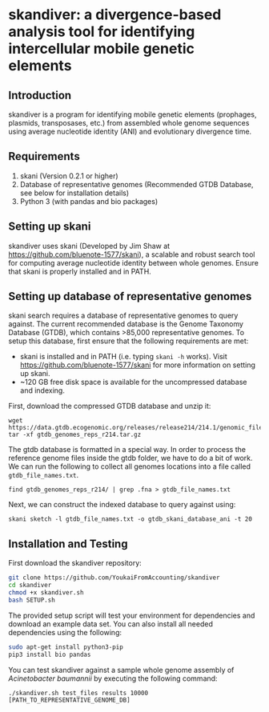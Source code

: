 # skandiver: a divergence-based analysis tool for identifying intercellular mobile genetic elements
## Introduction
skandiver is a program for identifying mobile genetic elements (prophages, plasmids, transposases, etc.) from assembled whole genome sequences using average nucleotide identity (ANI) and evolutionary divergence time.  

## Requirements 
1. skani (Version 0.2.1 or higher)
2. Database of representative genomes (Recommended GTDB Database, see below for installation details)
3. Python 3 (with pandas and bio packages)

## Setting up skani
skandiver uses skani (Developed by Jim Shaw at https://github.com/bluenote-1577/skani), a scalable and robust search tool for computing average nucleotide identity between whole genomes. Ensure that skani is properly installed and in PATH. 

## Setting up database of representative genomes
skani search requires a database of representative genomes to query against. The current recommended database is the Genome Taxonomy Database (GTDB), which contains >85,000 representative genomes. 
To setup this database, first ensure that the following requirements are met: 
* skani is installed and in PATH (i.e. typing ```skani -h``` works). Visit https://github.com/bluenote-1577/skani for more information on setting up skani.
* ~120 GB free disk space is available for the uncompressed database and indexing.

First, download the compressed GTDB database and unzip it:
```
wget https://data.gtdb.ecogenomic.org/releases/release214/214.1/genomic_files_reps/gtdb_genomes_reps_r214.tar.gz
tar -xf gtdb_genomes_reps_r214.tar.gz
```

The gtdb database is formatted in a special way. In order to process the reference genome files inside the gtdb folder, we have to do a bit of work. We can run the following to collect all genomes locations into a file called ```gtdb_file_names.txt```.
```
find gtdb_genomes_reps_r214/ | grep .fna > gtdb_file_names.txt
```

Next, we can construct the indexed database to query against using:
```
skani sketch -l gtdb_file_names.txt -o gtdb_skani_database_ani -t 20
```


## Installation and Testing 
First download the skandiver repository: 
```sh
git clone https://github.com/YoukaiFromAccounting/skandiver
cd skandiver
chmod +x skandiver.sh
bash SETUP.sh
```

The provided setup script will test your environment for dependencies and download an example data set. You can also install all needed dependencies using the following: 
```sh
sudo apt-get install python3-pip
pip3 install bio pandas
```

You can test skandiver against a sample whole genome assembly of _Acinetobacter baumannii_ by executing the following command: 
```
./skandiver.sh test_files results 10000 [PATH_TO_REPRESENTATIVE_GENOME_DB]
```
